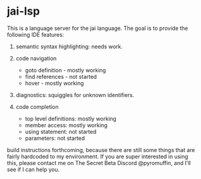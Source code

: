 # jai-lsp

This is a language server for the jai language. The goal is to provide the following IDE features:

1) semantic syntax highlighting:  needs work.

2) code navigation
    * goto definition - mostly working
    * find references - not started
    * hover           - mostly working
    
3) diagnostics: squiggles for unknown identifiers.

4) code completion
     * top level definitions: mostly working
     * member access:         mostly working
     * using statement:       not started
     * parameters:            not started
  
  
  build instructions forthcoming, because there are still some things that are fairly hardcoded to my environment.
  If you are super interested in using this, please contact me on The Secret Beta Discord @pyromuffin, and I'll see if I can help you.

